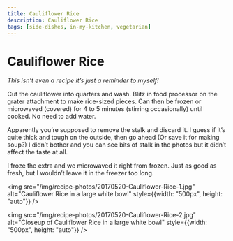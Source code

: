 ```yaml
---
title: Cauliflower Rice
description: Cauliflower Rice
tags: [side-dishes, in-my-kitchen, vegetarian]
---
```


# Cauliflower Rice
*This isn’t even a recipe it’s just a reminder to myself!*

Cut the cauliflower into quarters and wash. Blitz in food processor on the grater attachment to make rice-sized pieces. Can then be frozen or microwaved (covered) for 4 to 5 minutes (stirring occasionally) until cooked. No need to add water.

Apparently you’re supposed to remove the stalk and discard it. I guess if it’s quite thick and tough on the outside, then go ahead (Or save it for making soup?) I didn’t bother and you can see bits of stalk in the photos but it didn’t affect the taste at all.

I froze the extra and we microwaved it right from frozen. Just as good as fresh, but I wouldn’t leave it in the freezer too long.

<img src="/img/recipe-photos/20170520-Cauliflower-Rice-1.jpg" alt="Cauliflower Rice in a large white bowl" style={{width: "500px", height: "auto"}} />

<img src="/img/recipe-photos/20170520-Cauliflower-Rice-2.jpg" alt="Closeup of Cauliflower Rice in a large white bowl" style={{width: "500px", height: "auto"}} />